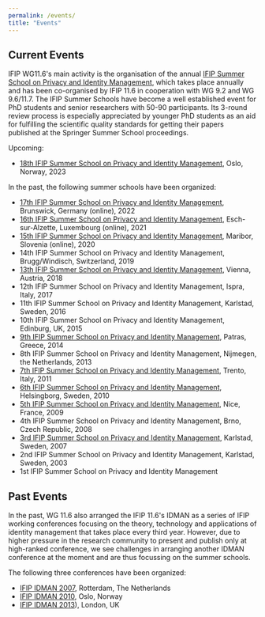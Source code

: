 ```yaml
---
permalink: /events/
title: "Events"
---
```


## Current Events

IFIP WG11.6's main activity is the organisation of the annual [IFIP Summer School on Privacy and Identity Management](https://ifip-summerschool.org/), which takes place annually and has been co-organised by IFIP 11.6 in cooperation with WG 9.2 and WG 9.6/11.7. The IFIP Summer Schools have become a well established event for PhD students and senior researchers with 50-90 participants. Its 3-round review process is especially appreciated by younger PhD students as an aid for fulfilling the scientific quality standards for getting their papers published at the Springer Summer School proceedings.

Upcoming:
* [18th IFIP Summer School on Privacy and Identity Management](https://ifip-summerschool.github.io/), Oslo, Norway, 2023

In the past, the following summer schools have been organized:
* [17th IFIP Summer School on Privacy and Identity Management](https://ifip-summerschool.github.io/archive/2022), Brunswick, Germany (online), 2022
* [16th IFIP Summer School on Privacy and Identity Management](https://ifip-summerschool2021.uni.lu/), Esch-sur-Alzette, Luxembourg (online), 2021
* [15th IFIP Summer School on Privacy and Identity Management](https://2020summerschoolifip.crocs.fi.muni.cz/), Maribor, Slovenia (online), 2020
* 14th IFIP Summer School on Privacy and Identity Management, Brugg/Windisch, Switzerland, 2019
* [13th IFIP Summer School on Privacy and Identity Management](https://ifip-summerschool.github.io/archive/2018), Vienna, Austria, 2018
* 12th IFIP Summer School on Privacy and Identity Management, Ispra, Italy, 2017
* 11th IFIP Summer School on Privacy and Identity Management, Karlstad, Sweden, 2016
* 10th IFIP Summer School on Privacy and Identity Management, Edinburg, UK, 2015
* [9th IFIP Summer School on Privacy and Identity Management](https://ifip-summerschool.github.io/archive/2014), Patras, Greece, 2014
* 8th IFIP Summer School on Privacy and Identity Management, Nijmegen, the Netherlands, 2013
* [7th IFIP Summer School on Privacy and Identity Management](http://disi.unitn.it/security/ifip-summerschool2011/index.html), Trento, Italy, 2011
* [6th IFIP Summer School on Privacy and Identity Management](https://www.cs.kau.se/IFIP-summerschool/), Helsingborg, Sweden, 2010
* [5th IFIP Summer School on Privacy and Identity Management](https://www.cs.kau.se/IFIP-summerschool/summerschool2009/index.html), Nice, France, 2009
* 4th IFIP Summer School on Privacy and Identity Management, Brno, Czech Republic, 2008
* [3rd IFIP Summer School on Privacy and Identity Management](https://www.cs.kau.se/IFIP-summerschool/summerschool2009/IFIP2007POST/), Karlstad, Sweden, 2007
* 2nd IFIP Summer School on Privacy and Identity Management, Karlstad, Sweden, 2003
* 1st IFIP Summer School on Privacy and Identity Management


## Past Events

In the past, WG 11.6 also arranged the IFIP 11.6's IDMAN as a series of IFIP working conferences focusing on the theory, technology and applications of identity management that takes place every third year. However, due to higher pressure in the research community to present and publish only at high-ranked conference, we see challenges in arranging another IDMAN conference at the moment and are thus focussing on the summer schools.

The following three conferences have been organized:
* [IFIP IDMAN 2007](https://dl.ifip.org/db/conf/idman/idman2007/index.html), Rotterdam, The Netherlands
* [IFIP IDMAN 2010](https://dl.ifip.org/db/conf/idman/idman2010/index.html), Oslo, Norway
* [IFIP IDMAN 2013](http://www.idman2013.com/)), London, UK